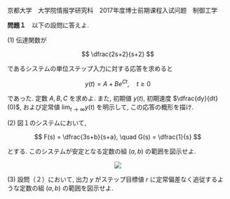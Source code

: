 京都大学　大学院情报学研究科　2017年度博士前期课程入试问题　制御工学

**問題１**　以下の設問に答えよ.

(1) 伝達関数が

$$
    \dfrac{2s+2}{s+2}
$$

であるシステムの単位ステップ入力に対する応答を求めると

$$
    y(t) = A + Be^{Ct}, \quad t \ge 0
$$

であった. 定数 $A, B, C$ を求めよ. また, 初期値 $y(t)$, 初期速度 $\dfrac{dy}{dt}(0)$, および定常値 $\lim_{t \to ∞}y(t)$ を明示して, この応答の概形を描け.

(2) 図１のシステムにおいて,

$$
    F(s) = \dfrac{3s+b}{s+a}, \quad G(s) = \dfrac{1}{s}
$$

とする. このシステムが安定となる定数の組 $(a,b)$ の範囲を図示せよ.

<p  align="center">
    <img src="https://gcdnb.pbrd.co/images/t8NRlhRutNMy.png?o=1"/>
</p>

(3) 設問（２）において, 出力 $y$ がステップ目標値 $r$ に定常偏差なく追従するような定数の組 $(a,b)$ の範囲を図示せよ.

